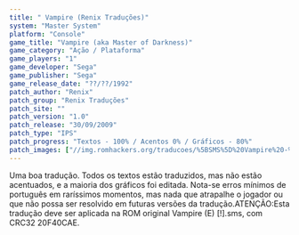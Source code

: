 ```yaml
---
title: " Vampire (Renix Traduções)"
system: "Master System"
platform: "Console"
game_title: "Vampire (aka Master of Darkness)"
game_category: "Ação / Plataforma"
game_players: "1"
game_developer: "Sega"
game_publisher: "Sega"
game_release_date: "??/??/1992"
patch_author: "Renix"
patch_group: "Renix Traduções"
patch_site: ""
patch_version: "1.0"
patch_release: "30/09/2009"
patch_type: "IPS"
patch_progress: "Textos - 100% / Acentos 0% / Gráficos - 80%"
patch_images: ["//img.romhackers.org/traducoes/%5BSMS%5D%20Vampire%20-%20Renix%20Tradu%C3%A7%C3%B5es%20-%201.png","//img.romhackers.org/traducoes/%5BSMS%5D%20Vampire%20-%20Renix%20Tradu%C3%A7%C3%B5es%20-%202.png","//img.romhackers.org/traducoes/%5BSMS%5D%20Vampire%20-%20Renix%20Tradu%C3%A7%C3%B5es%20-%203.png"]
---
```

Uma boa tradução. Todos os textos estão traduzidos, mas não estão acentuados, e a maioria dos gráficos foi editada. Nota-se erros mínimos de português em raríssimos momentos, mas nada que atrapalhe o jogador ou que não possa ser resolvido em futuras versões da tradução.ATENÇÃO:Esta tradução deve ser aplicada na ROM original Vampire (E) [!].sms, com CRC32 20F40CAE.